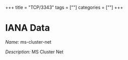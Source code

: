 +++
title = "TCP/3343"
tags = [""]
categories = [""]
+++

# IANA Data

_Name:_ ms-cluster-net

_Description:_ MS Cluster Net

